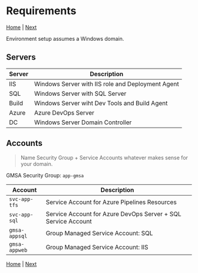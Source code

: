 # Requirements

[Home](./readme.md) | [Next](./02-service-account-configuration.md)

Environment setup assumes a Windows domain.

## Servers

Server | Description
-------|------------
IIS | Windows Server with IIS role and Deployment Agent
SQL | Windows Server with SQL Server
Build | Windows Server wiht Dev Tools and Build Agent
Azure | Azure DevOps Server
DC | Windows Server Domain Controller

## Accounts

> Name Security Group + Service Accounts whatever makes sense for your domain.

GMSA Security Group: `app-gmsa`

Account | Description
--------|------------
`svc-app-tfs` | Service Account for Azure Pipelines Resources
`svc-app-sql` | Service Account for Azure DevOps Server + SQL Service Account
`gmsa-appsql` | Group Managed Service Account: SQL
`gmsa-appweb` | Group Managed Service Account: IIS

[Home](./readme.md) | [Next](./02-service-account-configuration.md)